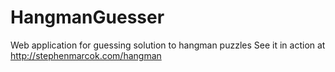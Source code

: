 HangmanGuesser
==============

Web application for guessing solution to hangman puzzles
See it in action at http://stephenmarcok.com/hangman
